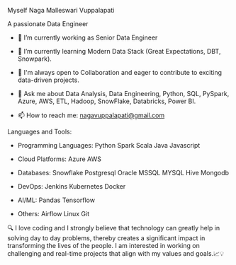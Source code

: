 
Myself Naga Malleswari Vuppalapati

A passionate Data Engineer


* 🔭 I’m currently working as Senior Data Engineer

* 🌱 I’m currently learning Modern Data Stack (Great Expectations, DBT, Snowpark).

* 👯 I'm always open to Collaboration and eager to contribute to exciting data-driven projects.

* 💬 Ask me about Data Analysis, Data Engineering, Python, SQL, PySpark, Azure, AWS, ETL, Hadoop, SnowFlake, Databricks, Power BI.

* 📫 How to reach me:  nagavuppalapati@gmail.com


Languages and Tools:
* Programming Languages: Python Spark Scala Java Javascript

* Cloud Platforms: Azure AWS

* Databases: Snowflake Postgresql Oracle MSSQL MYSQL Hive Mongodb 

* DevOps: Jenkins Kubernetes Docker 

* AI/ML: Pandas Tensorflow

* Others: Airflow Linux Git

🔍 I love coding and I strongly believe that technology can greatly help in solving day to day problems, thereby creates a significant impact in transforming the lives of the people. I am interested in working on challenging and real-time projects that align with my values and goals.📈💡
